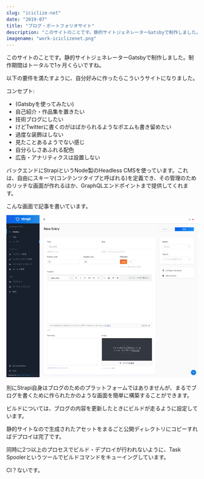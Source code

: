 ```yaml
---
slug: "iciclize-net"
date: "2019-07"
title: "ブログ・ポートフォリオサイト"
description: "このサイトのことです。静的サイトジェネレーターGatsbyで制作しました。"
imagename: "work-iciclizenet.png"
---
```

このサイトのことです。静的サイトジェネレーターGatsbyで制作しました。制作期間はトータルで1ヶ月くらいですね。

以下の要件を満たすように、自分好みに作ったらこういうサイトになりました。

コンセプト:

- (Gatsbyを使ってみたい)
- 自己紹介・作品集を置きたい
- 技術ブログにしたい
- けどTwitterに書くのがはばかられるようなポエムも書き留めたい
- 過度な装飾はしない
- 見たことあるようでない感じ
- 自分らしさあふれる配色
- 広告・アナリティクスは設置しない

バックエンドにStrapiというNode製のHeadless CMSを使っています。これは、自由にスキーマ(コンテンツタイプと呼ばれる)を定義でき、その管理のためのリッチな画面が作れるほか、GraphQLエンドポイントまで提供してくれます。

こんな画面で記事を書いています。

![Strapi screen](../../images/work-iciclizenet-strapi.png)

別にStrapi自身はブログのためのプラットフォームではありませんが、まるでブログを書くために作られたかのような画面を簡単に構築することができます。

ビルドについては、ブログの内容を更新したときにビルドが走るように設定しています。

静的サイトなので生成されたアセットをまるごと公開ディレクトリにコピーすればデプロイは完了です。

同時に2つ以上のプロセスでビルド・デプロイが行われないように、Task Spoolerというツールでビルドコマンドをキューイングしています。

CI？ないです。

